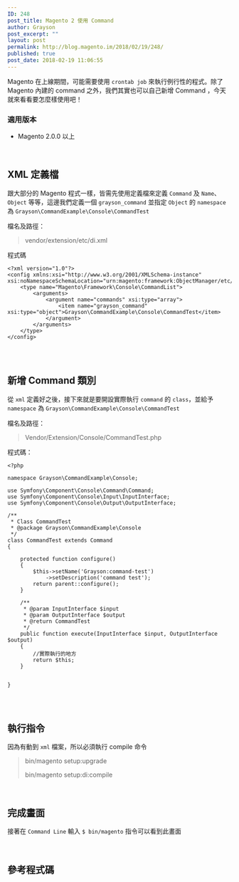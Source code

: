 ```yaml
---
ID: 248
post_title: Magento 2 使用 Command
author: Grayson
post_excerpt: ""
layout: post
permalink: http://blog.magento.im/2018/02/19/248/
published: true
post_date: 2018-02-19 11:06:55
---
```

Magento 在上線期間，可能需要使用 <code>crontab job</code> 來執行例行性的程式。除了 Magento 內建的 command 之外，我們其實也可以自己新增 Command ，今天就來看看要怎麼樣使用吧！

<h3>適用版本</h3>

<ul>
<li>Magento 2.0.0 以上</li>
</ul>

<br>

<h2>XML 定義檔</h2>

跟大部分的 Magento 程式一樣，皆需先使用定義檔來定義 <code>Command</code> 及 <code>Name</code>、<code>Object</code> 等等，這邊我們定義一個 <code>grayson_command</code> 並指定 <code>Object</code> 的 <code>namespace</code> 為 <code>Grayson\CommandExample\Console\CommandTest</code>

檔名及路徑：

<blockquote>
  vendor/extension/etc/di.xml
</blockquote>

程式碼

<pre class="line-numbers prism-highlight" data-start="1"><code class="language-null">&lt;?xml version="1.0"?&gt;
&lt;config xmlns:xsi="http://www.w3.org/2001/XMLSchema-instance" xsi:noNamespaceSchemaLocation="urn:magento:framework:ObjectManager/etc/config.xsd"&gt;
    &lt;type name="Magento\Framework\Console\CommandList"&gt;
        &lt;arguments&gt;
            &lt;argument name="commands" xsi:type="array"&gt;
                &lt;item name="grayson_command" xsi:type="object"&gt;Grayson\CommandExample\Console\CommandTest&lt;/item&gt;
            &lt;/argument&gt;
        &lt;/arguments&gt;
    &lt;/type&gt;
&lt;/config&gt;

</code></pre>

<br>

<h2>新增 Command 類別</h2>

從 <code>xml</code> 定義好之後，接下來就是要開設實際執行 <code>command</code> 的 <code>class</code>，並給予 <code>namespace</code> 為 <code>Grayson\CommandExample\Console\CommandTest</code>

檔名及路徑：

<blockquote>
  Vendor/Extension/Console/CommandTest.php
</blockquote>

程式碼：

<pre class="line-numbers prism-highlight" data-start="1"><code class="language-php">&lt;?php

namespace Grayson\CommandExample\Console;

use Symfony\Component\Console\Command\Command;
use Symfony\Component\Console\Input\InputInterface;
use Symfony\Component\Console\Output\OutputInterface;

/**
 * Class CommandTest
 * @package Grayson\CommandExample\Console
 */
class CommandTest extends Command
{

    protected function configure()
    {
        $this-&gt;setName('Grayson:command-test')
            -&gt;setDescription('command test');
        return parent::configure();
    }

    /**
     * @param InputInterface $input
     * @param OutputInterface $output
     * @return CommandTest
     */
    public function execute(InputInterface $input, OutputInterface $output)
    {
        //實際執行的地方
        return $this;
    }


}

</code></pre>

<br>

<h2>執行指令</h2>

因為有動到 <code>xml</code> 檔案，所以必須執行 compile 命令

<blockquote>
  bin/magento setup:upgrade
  
  bin/magento setup:di:compile
</blockquote>

<br>

<h2>完成畫面</h2>

接著在 <code>Command Line</code> 輸入 <code>$ bin/magento</code> 指令可以看到此畫面
<img src="http://blog.magento.im/wp-content/uploads/2018/02/%E8%9E%A2%E5%B9%95%E5%BF%AB%E7%85%A7-2018-02-19-10.42.47-1024x516.png" alt="" />

<br>

<h2>參考程式碼</h2>